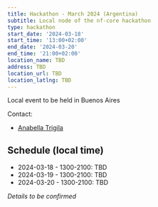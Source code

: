 ```yaml
---
title: Hackathon - March 2024 (Argentina)
subtitle: Local node of the nf-core hackathon
type: hackathon
start_date: '2024-03-18'
start_time: '13:00+02:00'
end_date: '2024-03-20'
end_time: '21:00+02:00'
location_name: TBD
address: TBD
location_url: TBD
location_latlng: TBD
---
```


Local event to be held in Buenos Aires

Contact:

- [<i class="fab fa-slack"></i> Anabella Trigila](https://nfcore.slack.com/team/U03HEFYUW3H)

## Schedule (local time)

- 2024-03-18 - 1300-2100: TBD
- 2024-03-19 - 1300-2100: TBD
- 2024-03-20 - 1300-2100: TBD

_Details to be confirmed_
